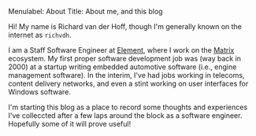 Menulabel: About
Title: About me, and this blog

Hi! My name is Richard van der Hoff, though I'm generally known on the internet
as `richvdh`.

I am a Staff Software Engineer at [Element](https://element.io/), where I work
on the [Matrix](https://matrix.org) ecosystem. My first proper software
development job was (way back in 2000) at a startup writing embedded automotive
software (i.e., engine management software). In the interim, I've had jobs
working in telecoms, content delivery networks, and even a stint working on
user interfaces for Windows software.

I'm starting this blog as a place to record some thoughts and experiences I've
colleccted after a few laps around the block as a software engineer. Hopefully
some of it will prove useful!
